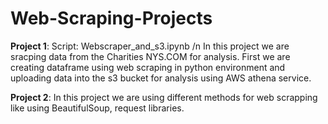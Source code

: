 # Web-Scraping-Projects

**Project 1**: 
Script: Webscraper_and_s3.ipynb /n
In this project we are sracping data from the Charities NYS.COM for analysis. First we are creating dataframe using web scraping in python environment and uploading data into the s3 bucket for analysis using AWS athena service.

**Project 2**: In this project we are using different methods for web scrapping like using BeautifulSoup, request libraries. 
